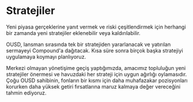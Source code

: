 # Stratejiler

Yeni piyasa gerçeklerine yanıt vermek ve riski çeşitlendirmek için herhangi bir zamanda yeni stratejiler eklenebilir veya kaldırılabilir.

OUSD, lansman sırasında tek bir stratejiden yararlanacak ve yatırılan sermayeyi Compound'a dağıtacak. Kısa süre sonra birçok başka stratejiyi uygulamaya koymayı planlıyoruz.

Merkezi olmayan yönetişime geçiş yaptığımızda, amacımız topluluğun yeni stratejiler önermesi ve havuzdaki her strateji için uygun ağırlığı oylamasıdır. Çoğu OUSD sahibinin, fonların bir kısmı için daha muhafazakar pozisyonları korurken daha yüksek getiri fırsatlarına maruz kalmaya değer vereceğini tahmin ediyoruz.

